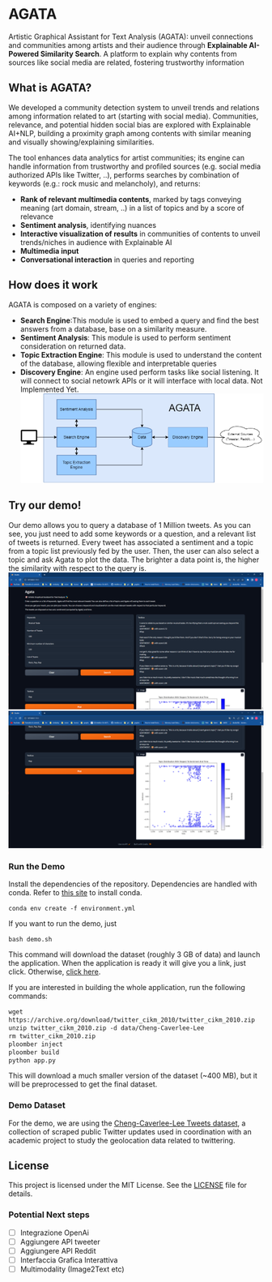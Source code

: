 
# AGATA
Artistic Graphical Assistant for Text Analysis (AGATA): unveil connections and communities among artists and their audience through **Explainable AI-Powered Similarity Search**. A platform to explain why contents from sources like social media are related, fostering trustworthy information

## What is AGATA?
We developed a community detection system to unveil trends and relations among information related to art (starting with social media). Communities, relevance, and potential hidden social bias are explored with Explainable AI+NLP, building a proximity graph among contents with similar meaning and visually showing/explaining similarities.

The tool enhances data analytics for artist communities; its engine can handle information from trustworthy and profiled sources (e.g. social media authorized APIs like Twitter, ..), performs searches by combination of keywords (e.g.: rock music and melancholy), and returns:
- **Rank of relevant multimedia contents**, marked by tags conveying meaning (art domain, stream, ..) in a list of topics and by a score of relevance
- **Sentiment analysis**, identifying nuances
- **Interactive visualization of results** in communities of contents to unveil trends/niches in audience with Explainable AI
- **Multimedia input**
- **Conversational interaction** in queries and reporting

## How does it work
AGATA is composed on a variety of engines:
- **Search Engine**:This module is used to embed a query and find the best answers from a database, base on a similarity measure.
- **Sentiment Analysis**: This module is used to perform sentiment consideration on returned data.
- **Topic Extraction Engine**: This module is used to understand the content of the database, allowing flexible and interpretable queries
- **Discovery Engine**: An engine used perform tasks like social listening. It will connect to social netowrk APIs or it will interface with local data. Not Implemented Yet.
![LogicalArchitecture](images/logical_architecture.png)

## Try our demo!
Our demo allows you to query a database of 1 Million tweets. As you can see, you just need to add some keywords or a question, and a relevant list of tweets is returned. Every tweet has associated a sentiment and a topic from a topic list previously fed by the user. 
Then, the user can also select a topic and ask Agata to plot the data. The brighter a data point is, the higher the similarity with respect to the query is.
![Agata1](images/agata1.png)
![Agata2](images/agata2.png)

### Run the Demo
Install the dependencies of the repository. Dependencies are handled with conda. Refer to [this site](https://conda.io/projects/conda/en/latest/user-guide/install/index.html) to install conda.
```
conda env create -f environment.yml
```


If you want to run the demo, just
```
bash demo.sh
```
This command will download the dataset (roughly 3 GB of data) and launch the application. When the application is ready it will give you a link, just click. Otherwise, [click here](http://127.0.0.1:7860).

If you are interested in building the whole application, run the following commands:
```
wget https://archive.org/download/twitter_cikm_2010/twitter_cikm_2010.zip
unzip twitter_cikm_2010.zip -d data/Cheng-Caverlee-Lee
rm twitter_cikm_2010.zip
ploomber inject
ploomber build
python app.py
```
This will download a much smaller version of the dataset (~400 MB), but it will be preprocessed to get the final dataset.

### Demo Dataset
For the demo, we are using the [Cheng-Caverlee-Lee Tweets dataset](https://archive.org/details/twitter_cikm_2010), a collection of scraped public Twitter updates used in coordination with an academic project to study the geolocation data related to twittering. 

## License


This project is licensed under the MIT License. See the [LICENSE](LICENSE) file for details.

### Potential Next steps
- [ ] Integrazione OpenAi
- [ ] Aggiungere API tweeter
- [ ] Aggiungere API Reddit
- [ ] Interfaccia Grafica Interattiva
- [ ] Multimodality (Image2Text etc)